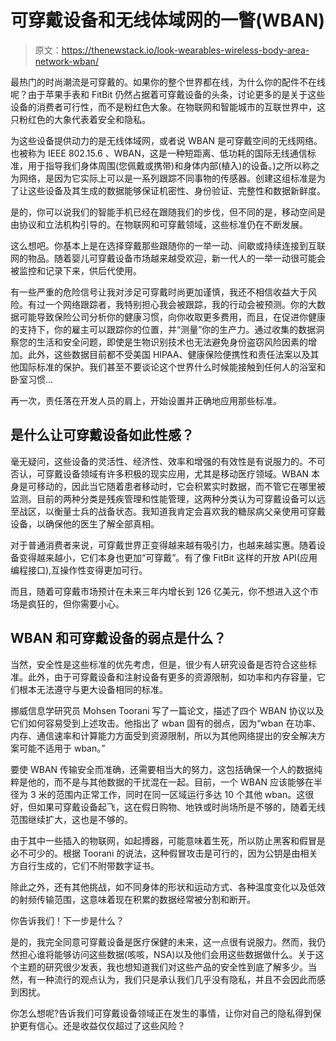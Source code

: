 # 可穿戴设备和无线体域网的一瞥(WBAN)

> 原文：<https://thenewstack.io/look-wearables-wireless-body-area-network-wban/>

最热门的时尚潮流是可穿戴的。如果你的整个世界都在线，为什么你的配件不在线呢？由于苹果手表和 FitBit 仍然占据着可穿戴设备的头条，讨论更多的是关于这些设备的消费者可行性，而不是粉红色大象。在物联网和智能城市的互联世界中，这只粉红色的大象代表着安全和隐私。

为这些设备提供动力的是无线体域网，或者说 WBAN 是可穿戴空间的无线网络。也被称为 IEEE 802.15.6 、WBAN，这是一种短距离、低功耗的国际无线通信标准，用于指导我们身体周围(您佩戴或携带)和身体内部(植入)的设备。)之所以称之为网络，是因为它实际上可以是一系列跟踪不同事物的传感器。创建这组标准是为了让这些设备及其生成的数据能够保证机密性、身份验证、完整性和数据新鲜度。

是的，你可以说我们的智能手机已经在跟随我们的步伐，但不同的是，移动空间是由协议和立法机构引导的。在物联网和可穿戴领域，这些标准仍在不断发展。

这么想吧。你基本上是在选择穿戴那些跟随你的一举一动、间歇或持续连接到互联网的物品。随着婴儿可穿戴设备市场越来越受欢迎，新一代人的一举一动很可能会被监控和记录下来，供后代使用。

有一些严重的危险信号让我对涉足可穿戴时尚更加谨慎，我还不相信收益大于风险。有过一个网络跟踪者，我特别担心我会被跟踪，我的行动会被预测。你的大数据可能导致保险公司分析你的健康习惯，向你收取更多费用，而且，在促进你健康的支持下，你的雇主可以跟踪你的位置，并“测量”你的生产力。通过收集的数据洞察您的生活和安全问题，即使是生物识别技术也无法避免身份盗窃风险因素的增加。此外，这些数据目前都不受美国 HIPAA、健康保险便携性和责任法案以及其他国际标准的保护。我们甚至不要谈论这个世界什么时候能接触到任何人的浴室和卧室习惯…

再一次，责任落在开发人员的肩上，开始设置并正确地应用那些标准。

## 是什么让可穿戴设备如此性感？

毫无疑问，这些设备的灵活性、经济性、效率和增强的有效性是有说服力的。不可否认，可穿戴设备领域有许多积极的现实应用，尤其是移动医疗领域。WBAN 本身是可移动的，因此当它随着患者移动时，它会积累实时数据，而不管它在哪里被监测。目前的两种分类是残疾管理和性能管理，这两种分类认为可穿戴设备可以远至战区，以衡量士兵的战备状态。我知道我肯定会喜欢我的糖尿病父亲使用可穿戴设备，以确保他的医生了解全部真相。

对于普通消费者来说，可穿戴世界正变得越来越有吸引力，也越来越实惠。随着设备变得越来越小，它们本身也更加“可穿戴”。有了像 FitBit 这样的开放 API(应用编程接口),互操作性变得更加可行。

而且，随着可穿戴市场预计在未来三年内增长到 126 亿美元，你不想进入这个市场是疯狂的，但你需要小心。

## WBAN 和可穿戴设备的弱点是什么？

当然，安全性是这些标准的优先考虑，但是，很少有人研究设备是否符合这些标准。此外，由于可穿戴设备和注射设备有更多的资源限制，如功率和内存容量，它们根本无法遵守与更大设备相同的标准。

挪威信息学研究员 Mohsen Toorani 写了一篇论文，描述了四个 WBAN 协议以及它们如何容易受到上述攻击。他指出了 wban 固有的弱点，因为“wban 在功率、内存、通信速率和计算能力方面受到资源限制，所以为其他网络提出的安全解决方案可能不适用于 wban。”

要使 WBAN 传输安全而准确，还需要相当大的努力，这包括确保一个人的数据纯粹是他的，而不是与其他数据的干扰混在一起。目前，一个 WBAN 应该能够在半径为 3 米的范围内正常工作，同时在同一区域运行多达 10 个其他 wban。这很好，但如果可穿戴设备起飞，这在假日购物、地铁或时尚场所是不够的，随着无线范围继续扩大，这也是不够的。

由于其中一些插入的物联网，如起搏器，可能意味着生死，所以防止黑客和假冒是必不可少的。根据 Toorani 的说法，这种假冒攻击是可行的，因为公钥是由相关方自行生成的，它们不附带数字证书。

除此之外，还有其他挑战，如不同身体的形状和运动方式、各种温度变化以及低效的射频传输范围，这意味着现在积累的数据经常被分割和断开。

你告诉我们！下一步是什么？

是的，我完全同意可穿戴设备是医疗保健的未来，这一点很有说服力。然而，我仍然担心谁将能够访问这些数据(咳咳，NSA)以及他们会用这些数据做什么。关于这个主题的研究很少发表，我也想知道我们对这些产品的安全性到底了解多少。当然，有一种流行的观点认为，我们只是承认我们几乎没有隐私，并且不会因此而感到困扰。

你怎么想呢?告诉我们可穿戴设备领域正在发生的事情，让你对自己的隐私得到保护更有信心。还是收益仅仅超过了这些风险？

<svg xmlns:xlink="http://www.w3.org/1999/xlink" viewBox="0 0 68 31" version="1.1"><title>Group</title> <desc>Created with Sketch.</desc></svg>